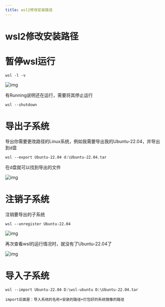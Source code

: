 ```yaml
---
title: wsl2修改安装路径
---
```

# wsl2修改安装路径

# 暂停wsl运行

```shell
wsl -l -v
```

![img](https://alpha-blog-1300014916.cos.ap-guangzhou.myqcloud.com/img/1680358141230-07d18df0-c441-43d1-9951-9fe56b4663d3.png)

有Running说明还在运行，需要将其停止运行

```shell
wsl --shutdown
```

# 导出子系统

导出你需要更改路径的Linux系统，例如我需要导出我的Ubuntu-22.04，并导出到d盘

```shell
wsl --export Ubuntu-22.04 d:\Ubuntu-22.04.tar
```

在d盘就可以找到导出的文件

![img](https://alpha-blog-1300014916.cos.ap-guangzhou.myqcloud.com/img/1680358361458-bf62477b-e191-4270-af71-d678d58e7209.png)

# 注销子系统

注销要导出的子系统

```shell
wsl --unregister Ubuntu-22.04
```

![img](https://alpha-blog-1300014916.cos.ap-guangzhou.myqcloud.com/img/1680358448132-bd7d062d-9df2-4212-a89c-69ab04cbf966.png)

再次查看wsl的运行情况时，就没有了Ubuntu-22.04了

![img](https://alpha-blog-1300014916.cos.ap-guangzhou.myqcloud.com/img/1680358519243-2dfec0eb-623c-47de-84b6-5b4863756fb6.png)

# 导入子系统

```shell
wsl --import Ubuntu-22.04 D:\wsl-ubuntu D:\Ubuntu-22.04.tar
```

`import后面是：导入系统的名称+安装的路径+打包好的系统镜像的路径`
